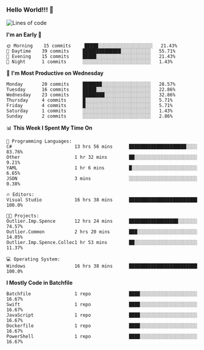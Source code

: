 ### Hello World!!! 👋

<!--
**kekotek/kekotek** is a ✨ _special_ ✨ repository because its `README.md` (this file) appears on your GitHub profile.

Here are some ideas to get you started:

- 🔭 I’m currently working on ...
- 🌱 I’m currently learning ...
- 👯 I’m looking to collaborate on ...
- 🤔 I’m looking for help with ...
- 💬 Ask me about ...
- 📫 How to reach me: ...
- 😄 Pronouns: ...
- ⚡ Fun fact: ...
-->

<!--START_SECTION:waka-->
![Lines of code](https://img.shields.io/badge/From%20Hello%20World%20I%27ve%20Written-18736%20lines%20of%20code-blue)

**I'm an Early 🐤** 

```text
🌞 Morning    15 commits     █████░░░░░░░░░░░░░░░░░░░░   21.43% 
🌆 Daytime    39 commits     ██████████████░░░░░░░░░░░   55.71% 
🌃 Evening    15 commits     █████░░░░░░░░░░░░░░░░░░░░   21.43% 
🌙 Night      1 commits      ░░░░░░░░░░░░░░░░░░░░░░░░░   1.43%

```
📅 **I'm Most Productive on Wednesday** 

```text
Monday       20 commits     ███████░░░░░░░░░░░░░░░░░░   28.57% 
Tuesday      16 commits     █████░░░░░░░░░░░░░░░░░░░░   22.86% 
Wednesday    23 commits     ████████░░░░░░░░░░░░░░░░░   32.86% 
Thursday     4 commits      █░░░░░░░░░░░░░░░░░░░░░░░░   5.71% 
Friday       4 commits      █░░░░░░░░░░░░░░░░░░░░░░░░   5.71% 
Saturday     1 commits      ░░░░░░░░░░░░░░░░░░░░░░░░░   1.43% 
Sunday       2 commits      ░░░░░░░░░░░░░░░░░░░░░░░░░   2.86%

```


📊 **This Week I Spent My Time On** 

```text
💬 Programming Languages: 
C#                       13 hrs 56 mins      █████████████████████░░░░   83.76% 
Other                    1 hr 32 mins        ██░░░░░░░░░░░░░░░░░░░░░░░   9.21% 
YAML                     1 hr 6 mins         █░░░░░░░░░░░░░░░░░░░░░░░░   6.65% 
JSON                     3 mins              ░░░░░░░░░░░░░░░░░░░░░░░░░   0.38%

🔥 Editors: 
Visual Studio            16 hrs 38 mins      █████████████████████████   100.0%

🐱‍💻 Projects: 
Outlier.Imp.Spence       12 hrs 24 mins      ██████████████████░░░░░░░   74.57% 
Outlier.Common           2 hrs 20 mins       ███░░░░░░░░░░░░░░░░░░░░░░   14.05% 
Outlier.Imp.Spence.Collec1 hr 53 mins        ██░░░░░░░░░░░░░░░░░░░░░░░   11.37%

💻 Operating System: 
Windows                  16 hrs 38 mins      █████████████████████████   100.0%

```

**I Mostly Code in Batchfile** 

```text
Batchfile                1 repo              ████░░░░░░░░░░░░░░░░░░░░░   16.67% 
Swift                    1 repo              ████░░░░░░░░░░░░░░░░░░░░░   16.67% 
JavaScript               1 repo              ████░░░░░░░░░░░░░░░░░░░░░   16.67% 
Dockerfile               1 repo              ████░░░░░░░░░░░░░░░░░░░░░   16.67% 
PowerShell               1 repo              ████░░░░░░░░░░░░░░░░░░░░░   16.67%

```



<!--END_SECTION:waka-->
